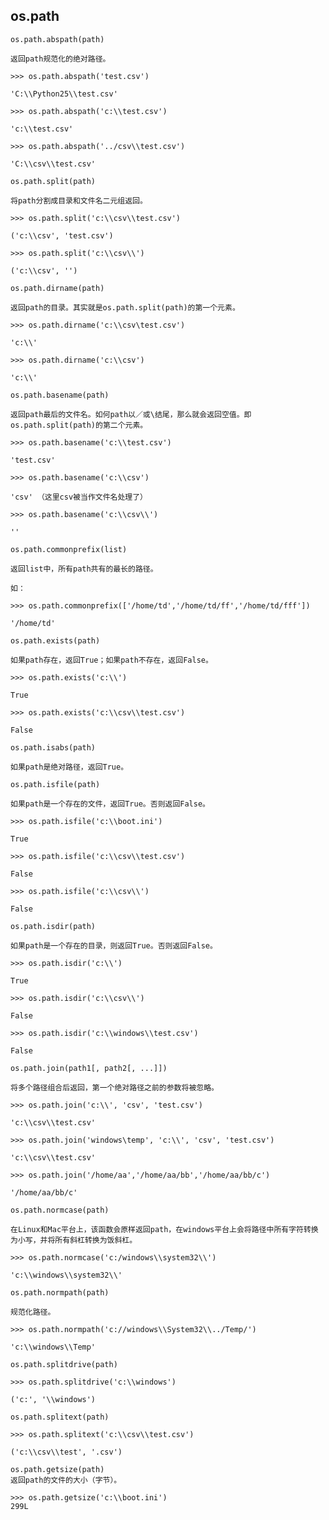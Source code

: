 ## os.path
	os.path.abspath(path)
	
	返回path规范化的绝对路径。
	
	>>> os.path.abspath('test.csv')
	
	'C:\\Python25\\test.csv'
	
	>>> os.path.abspath('c:\\test.csv')
	
	'c:\\test.csv'
	
	>>> os.path.abspath('../csv\\test.csv')
	
	'C:\\csv\\test.csv'
	
	os.path.split(path)
	
	将path分割成目录和文件名二元组返回。
	
	>>> os.path.split('c:\\csv\\test.csv')
	
	('c:\\csv', 'test.csv')
	
	>>> os.path.split('c:\\csv\\')
	
	('c:\\csv', '')
	
	os.path.dirname(path)
	
	返回path的目录。其实就是os.path.split(path)的第一个元素。
	
	>>> os.path.dirname('c:\\csv\test.csv')
	
	'c:\\'
	
	>>> os.path.dirname('c:\\csv')
	
	'c:\\'
	
	os.path.basename(path)
	
	返回path最后的文件名。如何path以／或\结尾，那么就会返回空值。即os.path.split(path)的第二个元素。
	
	>>> os.path.basename('c:\\test.csv')
	
	'test.csv'
	
	>>> os.path.basename('c:\\csv')
	
	'csv' （这里csv被当作文件名处理了）
	
	>>> os.path.basename('c:\\csv\\')
	
	''
	
	os.path.commonprefix(list)
	
	返回list中，所有path共有的最长的路径。
	
	如：
	
	>>> os.path.commonprefix(['/home/td','/home/td/ff','/home/td/fff'])
	
	'/home/td'
	
	os.path.exists(path)
	
	如果path存在，返回True；如果path不存在，返回False。
	
	>>> os.path.exists('c:\\')
	
	True
	
	>>> os.path.exists('c:\\csv\\test.csv')
	
	False
	
	os.path.isabs(path)
	
	如果path是绝对路径，返回True。
	
	os.path.isfile(path)
	
	如果path是一个存在的文件，返回True。否则返回False。
	
	>>> os.path.isfile('c:\\boot.ini')
	
	True
	
	>>> os.path.isfile('c:\\csv\\test.csv')
	
	False
	
	>>> os.path.isfile('c:\\csv\\')
	
	False
	
	os.path.isdir(path)
	
	如果path是一个存在的目录，则返回True。否则返回False。
	
	>>> os.path.isdir('c:\\')
	
	True
	
	>>> os.path.isdir('c:\\csv\\')
	
	False
	
	>>> os.path.isdir('c:\\windows\\test.csv')
	
	False
	
	os.path.join(path1[, path2[, ...]])
	
	将多个路径组合后返回，第一个绝对路径之前的参数将被忽略。
	
	>>> os.path.join('c:\\', 'csv', 'test.csv')
	
	'c:\\csv\\test.csv'
	
	>>> os.path.join('windows\temp', 'c:\\', 'csv', 'test.csv')
	
	'c:\\csv\\test.csv'
	
	>>> os.path.join('/home/aa','/home/aa/bb','/home/aa/bb/c')
	
	'/home/aa/bb/c'
	
	os.path.normcase(path)
	
	在Linux和Mac平台上，该函数会原样返回path，在windows平台上会将路径中所有字符转换为小写，并将所有斜杠转换为饭斜杠。
	
	>>> os.path.normcase('c:/windows\\system32\\')
	
	'c:\\windows\\system32\\'
	
	os.path.normpath(path)
	
	规范化路径。
	
	>>> os.path.normpath('c://windows\\System32\\../Temp/')
	
	'c:\\windows\\Temp'
	
	os.path.splitdrive(path)
	
	>>> os.path.splitdrive('c:\\windows')
	
	('c:', '\\windows')
	
	os.path.splitext(path)
	
	>>> os.path.splitext('c:\\csv\\test.csv')
	
	('c:\\csv\\test', '.csv')
	
	os.path.getsize(path) 
	返回path的文件的大小（字节）。
	
	>>> os.path.getsize('c:\\boot.ini') 
	299L